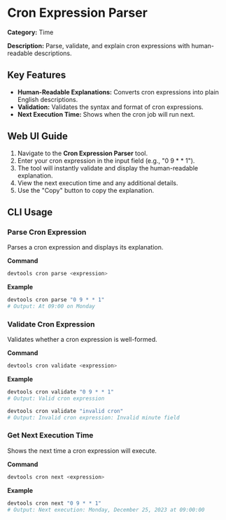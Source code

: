 # Cron Expression Parser

**Category:** Time

**Description:** Parse, validate, and explain cron expressions with human-readable descriptions.

## Key Features
- **Human-Readable Explanations:** Converts cron expressions into plain English descriptions.
- **Validation:** Validates the syntax and format of cron expressions.
- **Next Execution Time:** Shows when the cron job will run next.

## Web UI Guide
1.  Navigate to the **Cron Expression Parser** tool.
2.  Enter your cron expression in the input field (e.g., "0 9 * * 1").
3.  The tool will instantly validate and display the human-readable explanation.
4.  View the next execution time and any additional details.
5.  Use the "Copy" button to copy the explanation.

## CLI Usage

### Parse Cron Expression
Parses a cron expression and displays its explanation.

**Command**
```bash
devtools cron parse <expression>
```

**Example**
```bash
devtools cron parse "0 9 * * 1"
# Output: At 09:00 on Monday
```

### Validate Cron Expression
Validates whether a cron expression is well-formed.

**Command**
```bash
devtools cron validate <expression>
```

**Example**
```bash
devtools cron validate "0 9 * * 1"
# Output: Valid cron expression

devtools cron validate "invalid cron"
# Output: Invalid cron expression: Invalid minute field
```

### Get Next Execution Time
Shows the next time a cron expression will execute.

**Command**
```bash
devtools cron next <expression>
```

**Example**
```bash
devtools cron next "0 9 * * 1"
# Output: Next execution: Monday, December 25, 2023 at 09:00:00